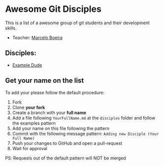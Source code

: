 # Awesome Git Disciples


This is a list of a awesome group of git students and their development skills.


* Teacher: [Marcelo Boeira](https://github.com/marceloboeira/awesome-git-disciples/blob/master/disciples/MarceloBoeira.md)


##  Disciples:

* [Example Dude](https://github.com/marceloboeira/awesome-git-disciples/blob/master/disciples/ExampleDude.md) 



## Get your name on the list

To add your please follow the default procedure:

1. Fork 
2. Clone **your fork**
3. Create a branch with your **full name**
4. Add a file following `YourFullName.md` at the `disciples` folder and follow the examples pattern
5. Add your name on this file following the pattern
6. Commit with the following message pattern: `Adding new Disciple (Your Full Name)`
7. Push your changes to GitHub and open a pull-request
8. Wait for approval 

PS: Requests out of the default pattern will NOT be merged




